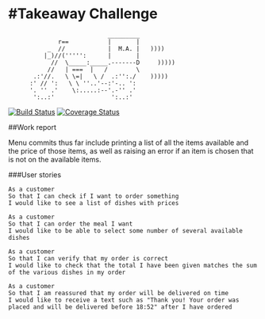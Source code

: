 #Takeaway Challenge
==================
```
                            _________
              r==           |       |
           _  //            |  M.A. |   ))))
          |_)//(''''':      |       |
            //  \_____:_____.-------D     )))))
           //   | ===  |   /        \
       .:'//.   \ \=|   \ /  .:'':./    )))))
      :' // ':   \ \ ''..'--:'-.. ':
      '. '' .'    \:.....:--'.-'' .'
       ':..:'                ':..:'

 ```

[![Build Status](https://travis-ci.org/fbell123/takeaway-challenge.svg?branch=master)](https://travis-ci.org/fbell123/takeaway-challenge)
[![Coverage Status](https://coveralls.io/repos/github/fbell123/takeaway-challenge/badge.svg?branch=master)](https://coveralls.io/github/fbell123/takeaway-challenge?branch=master)

##Work report

Menu commits thus far include printing a list of all the items available and the price of those items, as well as raising an error if an item is chosen that is not on the available items.

###User stories

```
As a customer
So that I can check if I want to order something
I would like to see a list of dishes with prices

As a customer
So that I can order the meal I want
I would like to be able to select some number of several available dishes

As a customer
So that I can verify that my order is correct
I would like to check that the total I have been given matches the sum of the various dishes in my order

As a customer
So that I am reassured that my order will be delivered on time
I would like to receive a text such as "Thank you! Your order was placed and will be delivered before 18:52" after I have ordered
```
